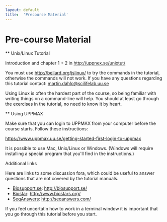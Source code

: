 ```yaml
---
layout: default
title:  'Precourse Material'
---
```


# Pre-course Material

** Unix/Linux Tutorial

Introduction and chapter 1 + 2 in http://uppnex.se/unixtut/

You must use http://bellard.org/jslinux/ to try the commands in the tutorial, otherwise the commands will not work. 
If you have any questions regarding this tutorial contact: martin.dahlo@scilifelab.uu.se

Using Linux is often the hardest part of the course, so being familiar with writing things on a command-line will help. 
You should at least go through the exercises in the tutorial, no need to know it by heart.

** Using UPPMAX

Make sure that you can login to UPPMAX from your computer before the course starts. Follow these instructions:

https://www.uppmax.uu.se/getting-started-first-login-to-uppmax

It is possible to use Mac, Unix/Linux or Windows. (Windows will require installing a special program that you'll find in the instructions.)

Additional links

Here are links to some discussion fora, which could be useful to answer questions that are not covered by the tutorial manuals.

* [Biosupport.se](http://biosupport.se/): http://biosupport.se/
* [Biostar](http://www.biostars.org/): http://www.biostars.org/
* [SeqAnswers](http://seqanswers.com/): http://seqanswers.com/ 


If you feel uncertatin how to work in a terminal window it is important that you go through this tutorial before you start.
 

